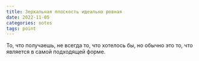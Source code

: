 ```yaml
---
title: Зеркальная плоскость идеально ровная
date: 2022-11-05
categories: notes
tags: point
---
```

То, что получаешь, не всегда то, что хотелось бы,
но обычно это то, что является в самой подходящей форме.
